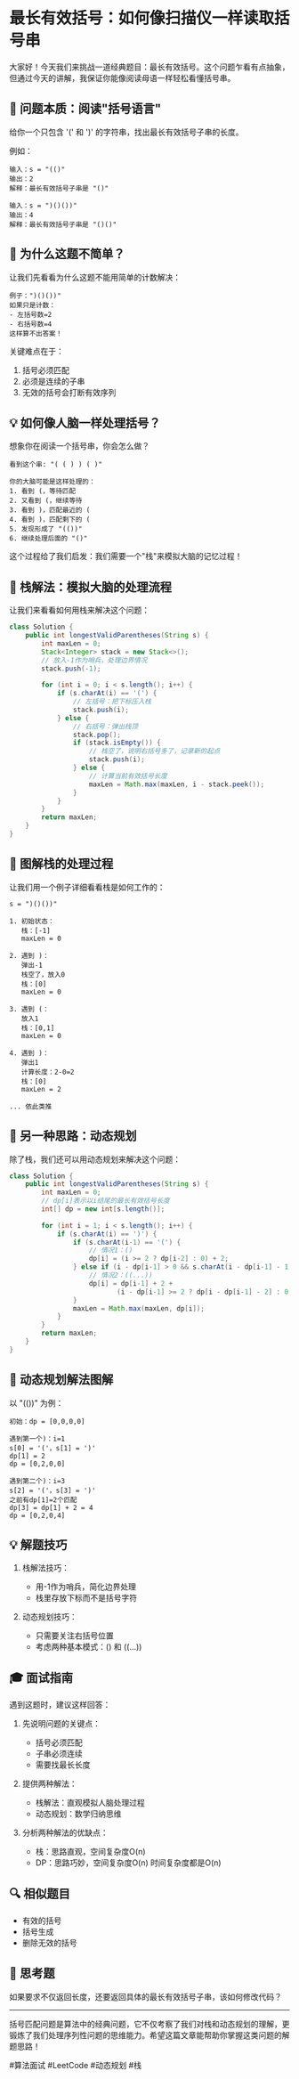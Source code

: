# 最长有效括号：如何像扫描仪一样读取括号串

大家好！今天我们来挑战一道经典题目：最长有效括号。这个问题乍看有点抽象，但通过今天的讲解，我保证你能像阅读母语一样轻松看懂括号串。

## 🎯 问题本质：阅读"括号语言"

给你一个只包含 '(' 和 ')' 的字符串，找出最长有效括号子串的长度。

例如：
```
输入：s = "(()"
输出：2
解释：最长有效括号子串是 "()"

输入：s = ")()())"
输出：4
解释：最长有效括号子串是 "()()"
```

## 🤔 为什么这题不简单？

让我们先看看为什么这题不能用简单的计数解决：

```
例子：")()())"
如果只是计数：
- 左括号数=2
- 右括号数=4
这样算不出答案！
```

关键难点在于：
1. 括号必须匹配
2. 必须是连续的子串
3. 无效的括号会打断有效序列

## 💡 如何像人脑一样处理括号？

想象你在阅读一个括号串，你会怎么做？

```
看到这个串: "( ( ) ) ( )"
                
你的大脑可能是这样处理的：
1. 看到 (，等待匹配
2. 又看到 (，继续等待
3. 看到 )，匹配最近的 (
4. 看到 )，匹配剩下的 (
5. 发现形成了 "(())"
6. 继续处理后面的 "()"
```

这个过程给了我们启发：我们需要一个"栈"来模拟大脑的记忆过程！

## 📝 栈解法：模拟大脑的处理流程

让我们来看看如何用栈来解决这个问题：

```java
class Solution {
    public int longestValidParentheses(String s) {
        int maxLen = 0;
        Stack<Integer> stack = new Stack<>();
        // 放入-1作为哨兵，处理边界情况
        stack.push(-1);
        
        for (int i = 0; i < s.length(); i++) {
            if (s.charAt(i) == '(') {
                // 左括号：把下标压入栈
                stack.push(i);
            } else {
                // 右括号：弹出栈顶
                stack.pop();
                if (stack.isEmpty()) {
                    // 栈空了，说明右括号多了，记录新的起点
                    stack.push(i);
                } else {
                    // 计算当前有效括号长度
                    maxLen = Math.max(maxLen, i - stack.peek());
                }
            }
        }
        return maxLen;
    }
}
```

## 🎨 图解栈的处理过程

让我们用一个例子详细看看栈是如何工作的：
```
s = ")()())"

1. 初始状态：
   栈：[-1]
   maxLen = 0

2. 遇到 )：
   弹出-1
   栈空了，放入0
   栈：[0]
   maxLen = 0

3. 遇到 (：
   放入1
   栈：[0,1]
   maxLen = 0

4. 遇到 )：
   弹出1
   计算长度：2-0=2
   栈：[0]
   maxLen = 2

... 依此类推
```

## 💫 另一种思路：动态规划

除了栈，我们还可以用动态规划来解决这个问题：

```java
class Solution {
    public int longestValidParentheses(String s) {
        int maxLen = 0;
        // dp[i]表示以i结尾的最长有效括号长度
        int[] dp = new int[s.length()];
        
        for (int i = 1; i < s.length(); i++) {
            if (s.charAt(i) == ')') {
                if (s.charAt(i-1) == '(') {
                    // 情况1：()
                    dp[i] = (i >= 2 ? dp[i-2] : 0) + 2;
                } else if (i - dp[i-1] > 0 && s.charAt(i - dp[i-1] - 1) == '(') {
                    // 情况2：((...))
                    dp[i] = dp[i-1] + 2 + 
                           (i - dp[i-1] >= 2 ? dp[i - dp[i-1] - 2] : 0);
                }
                maxLen = Math.max(maxLen, dp[i]);
            }
        }
        return maxLen;
    }
}
```

## 🎯 动态规划解法图解

以 "(())" 为例：
```
初始：dp = [0,0,0,0]

遇到第一个)：i=1
s[0] = '('，s[1] = ')'
dp[1] = 2
dp = [0,2,0,0]

遇到第二个)：i=3
s[2] = '('，s[3] = ')'
之前有dp[1]=2个匹配
dp[3] = dp[1] + 2 = 4
dp = [0,2,0,4]
```

## 💡 解题技巧

1. 栈解法技巧：
   - 用-1作为哨兵，简化边界处理
   - 栈里存放下标而不是括号字符
   
2. 动态规划技巧：
   - 只需要关注右括号位置
   - 考虑两种基本模式：() 和 ((...))

## 🎓 面试指南

遇到这题时，建议这样回答：

1. 先说明问题的关键点：
   - 括号必须匹配
   - 子串必须连续
   - 需要找最长长度
   
2. 提供两种解法：
   - 栈解法：直观模拟人脑处理过程
   - 动态规划：数学归纳思维
   
3. 分析两种解法的优缺点：
   - 栈：思路直观，空间复杂度O(n)
   - DP：思路巧妙，空间复杂度O(n)
   时间复杂度都是O(n)

## 🔍 相似题目

- 有效的括号
- 括号生成
- 删除无效的括号

## 🤔 思考题

如果要求不仅返回长度，还要返回具体的最长有效括号子串，该如何修改代码？

---


括号匹配问题是算法中的经典问题，它不仅考察了我们对栈和动态规划的理解，更锻炼了我们处理序列性问题的思维能力。希望这篇文章能帮助你掌握这类问题的解题思路！

#算法面试 #LeetCode #动态规划 #栈